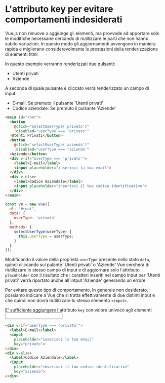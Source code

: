 # L'attributo key per evitare comportamenti indesiderati

Vue.js non rimuove o aggiunge gli elementi, ma provvede ad apportare solo le modifiche necessarie cercando di riutilizzare le parti che non hanno subito variazioni. In questo modo gli aggiornamenti avvengono in maniera rapida e migliorano considerevolmente le prestazioni della renderizzazione di elementi html

In questo esempio verranno renderizzati due pulsanti:

- Utenti privati
- Aziende

A seconda di quale pulsante è cliccato verrà renderizzato un campo di input:

- E-mail: Se premuto il pulsante 'Utenti privati'
- Codice aziendale: Se premuto il pulsante 'Aziende'

```html
<main id="root">
  <button 
    @click="selectUserType('privato')"
    :disabled="userType === 'privato'"
  >Utenti Privati</button>
  <button 
    @click="selectUserType('azienda')"
    :disabled="userType === 'azienda'"
  >Aziende</button>
  <div v-if="userType === 'privato'">
    <label>E-mail</label>
    <input placeholder="inserisci la tua email">
  </div>
  <div v-else>
    <label>Codice Aziendale</label>
    <input placeholder="inserisci il tuo codice identificativo">
  </div>
</main>
```

```javascript
const vm = new Vue({
  el: "#root",
  data: {
    userType: 'privato'
  },
  methods: {
    selectUserType(userType) {
      this.userType = userType;
    }
  }
});
```

Modificando il valore della proprietà `userType` presente nello stato `data`, quindi cliccando sul pulante 'Utenti privati' o 'Aziende' Vue cercherà di riutilizzare lo stesso campo di input e di aggiornare solo l'attributo `placeholder` con il risultato che i caratteri inseriti nel campo input per 'Utenti privati' verrà riportato anche all'intput 'Aziende' generando un errore

Per evitare questo tipo di comportamento, in generale non desiderato, possiamo indicare a Vue che si tratta effettivamente di due distinti input e che quindi non dovrà riutilizzare lo stesso elemento `<input>`.

E' sufficiente aggiungere l'attributo `key` con valore univoco agli elementi <input>

```html
<div v-if="userType === 'privato'">
  <label>E-mail</label>
  <input 
    placeholder="inserisci la tua email"
    key="privato">
</div>
<div v-else>
  <label>Codice Aziendale</label>
  <input 
    placeholder="inserisci il tuo codice identificativo"
    key="azienda">
</div>
```